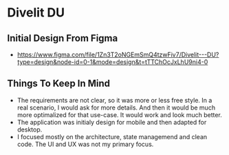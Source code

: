 # Divelit DU

## Initial Design From Figma

- <https://www.figma.com/file/1Zn3T2oNGEmSmQ4tzwFiv7/Divelit---DU?type=design&node-id=0-1&mode=design&t=tTTChOcJxLhU9ni4-0>

## Things To Keep In Mind

- The requirements are not clear, so it was more or less free style. In a real scenario, I would ask for more details. And then it would be much more optimalized for that use-case. It would work and look much better.
- The application was initialy design for mobile and then adapted for desktop.
- I focused mostly on the architecture, state managemend and clean code. The UI and UX was not my primary focus.
